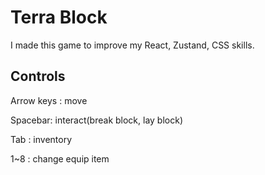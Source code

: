 # Terra Block

I made this game to improve my React, Zustand, CSS skills.
 
## Controls
  
Arrow keys : move

Spacebar: interact(break block, lay block)

Tab : inventory  

1~8 : change equip item 
 
 
 
